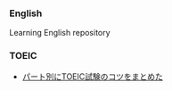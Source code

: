 ### English
Learning English repository

### TOEIC
  - [パート別にTOEIC試験のコツをまとめた](https://english-innovations.com/3435/)

